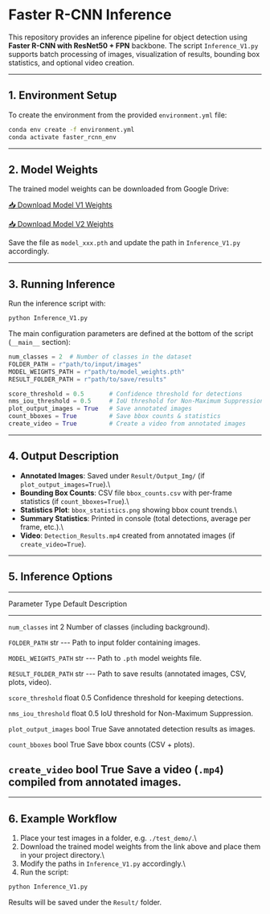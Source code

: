 # Faster R-CNN Inference

This repository provides an inference pipeline for object detection
using **Faster R-CNN with ResNet50 + FPN** backbone. The script
`Inference_V1.py` supports batch processing of images, visualization of
results, bounding box statistics, and optional video creation.

------------------------------------------------------------------------

## 1. Environment Setup

To create the environment from the provided `environment.yml` file:

``` bash
conda env create -f environment.yml
conda activate faster_rcnn_env
```

------------------------------------------------------------------------

## 2. Model Weights

The trained model weights can be downloaded from Google Drive:

[📥 Download Model V1
Weights](https://drive.google.com/file/d/1Swm7vXu2T3pnv-6zHpwlg8esK4wXf1Hz/view?usp=drive_link)

[📥 Download Model V2
Weights](https://drive.google.com/file/d/1VrE0w32d0mxC6B2UD5NOsk6m-rdK4Y2r/view?usp=drive_link)

Save the file as `model_xxx.pth` and update the path in
`Inference_V1.py` accordingly.

------------------------------------------------------------------------

## 3. Running Inference

Run the inference script with:

``` bash
python Inference_V1.py
```

The main configuration parameters are defined at the bottom of the
script (`__main__` section):

``` python
num_classes = 2  # Number of classes in the dataset
FOLDER_PATH = r"path/to/input/images"
MODEL_WEIGHTS_PATH = r"path/to/model_weights.pth"
RESULT_FOLDER_PATH = r"path/to/save/results"

score_threshold = 0.5       # Confidence threshold for detections
nms_iou_threshold = 0.5     # IoU threshold for Non-Maximum Suppression
plot_output_images = True   # Save annotated images
count_bboxes = True         # Save bbox counts & statistics
create_video = True         # Create a video from annotated images
```

------------------------------------------------------------------------

## 4. Output Description

-   **Annotated Images**: Saved under `Result/Output_Img/` (if
    `plot_output_images=True`).\
-   **Bounding Box Counts**: CSV file `bbox_counts.csv` with per-frame
    statistics (if `count_bboxes=True`).\
-   **Statistics Plot**: `bbox_statistics.png` showing bbox count
    trends.\
-   **Summary Statistics**: Printed in console (total detections,
    average per frame, etc.).\
-   **Video**: `Detection_Results.mp4` created from annotated images (if
    `create_video=True`).

------------------------------------------------------------------------

## 5. Inference Options

  --------------------------------------------------------------------------------------
  Parameter              Type    Default   Description
  ---------------------- ------- --------- ---------------------------------------------
  `num_classes`          int     2         Number of classes (including background).

  `FOLDER_PATH`          str     ---       Path to input folder containing images.

  `MODEL_WEIGHTS_PATH`   str     ---       Path to `.pth` model weights file.

  `RESULT_FOLDER_PATH`   str     ---       Path to save results (annotated images, CSV,
                                           plots, video).

  `score_threshold`      float   0.5       Confidence threshold for keeping detections.

  `nms_iou_threshold`    float   0.5       IoU threshold for Non-Maximum Suppression.

  `plot_output_images`   bool    True      Save annotated detection results as images.

  `count_bboxes`         bool    True      Save bbox counts (CSV + plots).

  `create_video`         bool    True      Save a video (`.mp4`) compiled from annotated
                                           images.
  --------------------------------------------------------------------------------------

------------------------------------------------------------------------

## 6. Example Workflow

1.  Place your test images in a folder, e.g. `./test_demo/`.\
2.  Download the trained model weights from the link above and place
    them in your project directory.\
3.  Modify the paths in `Inference_V1.py` accordingly.\
4.  Run the script:

``` bash
python Inference_V1.py
```

Results will be saved under the `Result/` folder.
